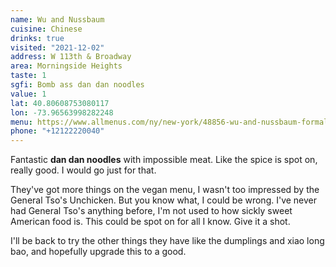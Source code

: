 ```yaml
---
name: Wu and Nussbaum
cuisine: Chinese
drinks: true
visited: "2021-12-02"
address: W 113th & Broadway
area: Morningside Heights
taste: 1
sgfi: Bomb ass dan dan noodles
value: 1
lat: 40.80608753080117
lon: -73.96563998282248
menu: https://www.allmenus.com/ny/new-york/48856-wu-and-nussbaum-formally-nussbaum-and-wu/menu/
phone: "+12122220040"
---
```


Fantastic **dan dan noodles** with impossible meat. Like the spice is spot on, really good. I would go just for that. 

They've got more things on the vegan menu, I wasn't too impressed by the General Tso's Unchicken. But you know what, I could be wrong. I've never had General Tso's anything before, I'm not used to how sickly sweet American food is. This could be spot on for all I know. Give it a shot.

I'll be back to try the other things they have like the dumplings and xiao long bao, and hopefully upgrade this to a good.
